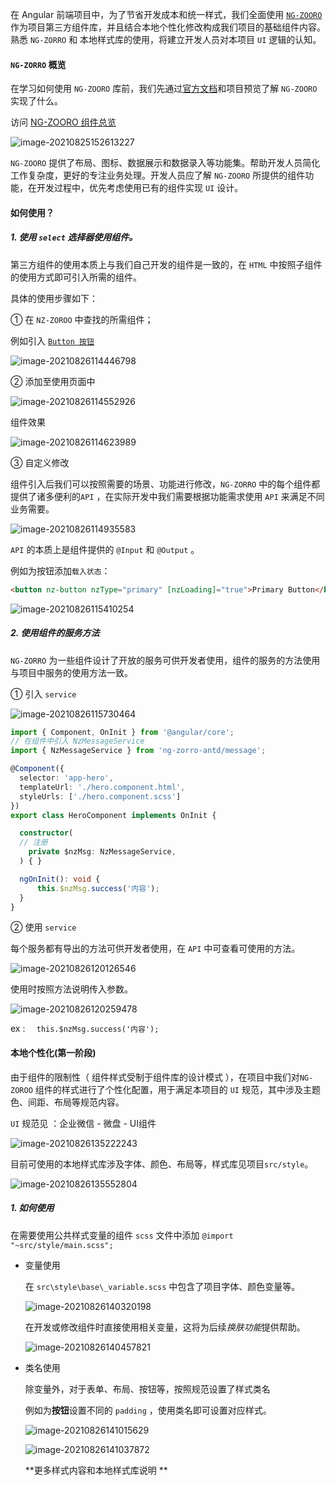 在 Angular 前端项目中，为了节省开发成本和统一样式，我们全面使用 [`NG-ZOORO`](https://ng.ant.design/docs/introduce/zh) 作为项目第三方组件库，并且结合本地个性化修改构成我们项目的基础组件内容。熟悉 `NG-ZORRO` 和 本地样式库的使用，将建立开发人员对本项目 `UI` 逻辑的认知。

#### `NG-ZORRO` 概览

在学习如何使用 `NG-ZOORO` 库前，我们先通过[官方文档](https://ng.ant.design/docs/introduce/zh)和项目预览了解 `NG-ZOORO` 实现了什么。

访问 [NG-ZOORO 组件总览](https://ng.ant.design/components/overview/zh)

![image-20210825152613227](.\typora-user-images\image-20210825152613227.png)

`NG-ZOORO` 提供了布局、图标、数据展示和数据录入等功能集。帮助开发人员简化工作复杂度，更好的专注业务处理。开发人员应了解 `NG-ZOORO` 所提供的组件功能，在开发过程中，优先考虑使用已有的组件实现 `UI` 设计。

#### 如何使用？

##### 1. 使用 `select` 选择器使用组件。

第三方组件的使用本质上与我们自己开发的组件是一致的，在 `HTML` 中按照子组件的使用方式即可引入所需的组件。

具体的使用步骤如下：

① 在 `NZ-ZOROO` 中查找的所需组件；

例如引入 [`Button 按钮`](https://ng.ant.design/components/button/zh) 

![image-20210826114446798](.\typora-user-images\image-20210826114446798.png)

② 添加至使用页面中

![image-20210826114552926](.\typora-user-images\image-20210826114552926.png)

组件效果

![image-20210826114623989](.\typora-user-images\image-20210826114623989.png)

③ 自定义修改

组件引入后我们可以按照需要的场景、功能进行修改，`NG-ZORRO` 中的每个组件都提供了诸多便利的`API` ，在实际开发中我们需要根据功能需求使用 `API` 来满足不同业务需要。

![image-20210826114935583](.\typora-user-images\image-20210826114935583.png)

`API` 的本质上是组件提供的 `@Input` 和 `@Output` 。

 例如为按钮添加`载入状态`：

```html
<button nz-button nzType="primary" [nzLoading]="true">Primary Button</button>
```

![image-20210826115410254](.\typora-user-images\image-20210826115410254.png)

##### 2. 使用组件的服务方法

`NG-ZORRO` 为一些组件设计了开放的服务可供开发者使用，组件的服务的方法使用与项目中服务的使用方法一致。

① 引入 `service`

![image-20210826115730464](.\typora-user-images\image-20210826115730464.png)

```typescript
import { Component, OnInit } from '@angular/core';
// 在组件中引入 NzMessageService
import { NzMessageService } from 'ng-zorro-antd/message';

@Component({
  selector: 'app-hero',
  templateUrl: './hero.component.html',
  styleUrls: ['./hero.component.scss']
})
export class HeroComponent implements OnInit {

  constructor(
  // 注册
    private $nzMsg: NzMessageService,
  ) { }

  ngOnInit(): void {
      this.$nzMsg.success('内容');
  }
}
```

② 使用 `service`

每个服务都有导出的方法可供开发者使用，在 `API` 中可查看可使用的方法。

![image-20210826120126546](.\typora-user-images\image-20210826120126546.png)

使用时按照方法说明传入参数。

![image-20210826120259478](.\typora-user-images\image-20210826120259478.png)

ex : `  this.$nzMsg.success('内容');`

 #### 本地个性化(第一阶段)

由于组件的限制性（ 组件样式受制于组件库的设计模式 ），在项目中我们对`NG-ZOROO` 组件的样式进行了个性化配置，用于满足本项目的 `UI` 规范，其中涉及主题色、间距、布局等规范内容。

`UI` 规范见 ：企业微信 - 微盘 - UI组件

![image-20210826135222243](.\typora-user-images\image-20210826135222243.png)

目前可使用的本地样式库涉及字体、颜色、布局等，样式库见项目`src/style`。

![image-20210826135552804](.\typora-user-images\image-20210826135552804.png)

##### 1. 如何使用

在需要使用公共样式变量的组件 `scss` 文件中添加 `@import "~src/style/main.scss";`

- 变量使用

  在 `src\style\base\_variable.scss` 中包含了项目字体、颜色变量等。

  ![image-20210826140320198](.\typora-user-images\image-20210826140320198.png)

  在开发或修改组件时直接使用相关变量，这将为后续*换肤功能*提供帮助。

  ![image-20210826140457821](.\typora-user-images\image-20210826140457821.png)

- 类名使用

  除变量外，对于表单、布局、按钮等，按照规范设置了样式类名

  例如为**按钮**设置不同的 `padding` ，使用类名即可设置对应样式。

  ![image-20210826141015629](.\typora-user-images\image-20210826141015629.png)

  ![image-20210826141037872](.\typora-user-images\image-20210826141037872.png)

  **更多样式内容和本地样式库说明 **





